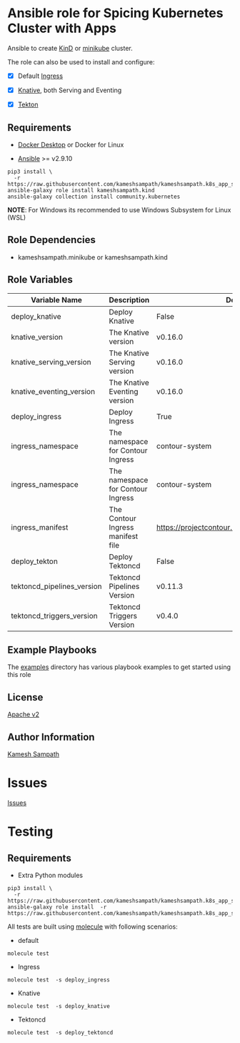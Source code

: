 Ansible role for Spicing Kubernetes Cluster with Apps
=====================================================

Ansible to create [KinD](https://kind.sigs.k8s.io)  or [minikube](https://minikube.sigs.k8s.io) cluster. 

The role can also be used to install and configure:

- [x] Default [Ingress](https://kind.sigs.k8s.io/docs/user/ingress/#contour) 

- [x] [Knative](https://knative.dev), both Serving and Eventing

- [x] [Tekton](https://tekton.dev)

Requirements
------------

- [Docker Desktop](https://www.docker.com/products/docker-desktop) or Docker for Linux

- [Ansible](https://ansible.com) >= v2.9.10 

```shell
pip3 install \
  -r https://raw.githubusercontent.com/kameshsampath/kameshsampath.k8s_app_spices/master/requirements.txt
ansible-galaxy role install kameshsampath.kind
ansible-galaxy collection install community.kubernetes
```
__NOTE__: For Windows its recommended to use Windows Subsystem for Linux (WSL)

Role Dependencies
-----------------

- kameshsampath.minikube or kameshsampath.kind

Role Variables
--------------

| Variable Name| Description | Default |
|--|--|--|
| deploy_knative | Deploy Knative | False |
| knative_version | The Knative version | v0.16.0 |
| knative_serving_version | The Knative Serving version | v0.16.0 |
| knative_eventing_version | The Knative Eventing version | v0.16.0 |
| deploy_ingress | Deploy Ingress | True |
| ingress_namespace | The namespace for Contour Ingress | contour-system |
| ingress_namespace | The namespace for Contour Ingress | contour-system |
| ingress_manifest  | The Contour Ingress manifest file  | https://projectcontour.io/quickstart/contour.yaml |
| deploy_tekton | Deploy Tektoncd | False |
| tektoncd_pipelines_version | Tektoncd Pipelines Version | v0.11.3 |
| tektoncd_triggers_version | Tektoncd Triggers Version | v0.4.0 |


Example Playbooks
----------------
The [examples](https://github.com/kameshsampath/kameshsampath.k8s_app_spices/tree/master/examples) directory has various playbook examples to get started using this role

License
-------

[Apache v2](https://github.com/kameshsampath/kameshsampath.k8s_app_spices/tree/master/LICENSE)

Author Information
------------------

[Kamesh Sampath](mailto:kamesh.sampath@hotmail.com)

Issues
=======

[Issues](https://github.com/kameshsampath/kameshsampath.k8s_app_spices/issues)

Testing
=======

Requirements
------------
- Extra Python modules
```shell
pip3 install \
  -r https://raw.githubusercontent.com/kameshsampath/kameshsampath.k8s_app_spices/master/molecule/requirements.txt
ansible-galaxy role install  -r https://raw.githubusercontent.com/kameshsampath/kameshsampath.k8s_app_spices/master/molecule/requirements.txt
```

All tests are built using [molecule](https://molecule.readthedocs.io/en/latest/index.html) with following scenarios:

* default 
```shell
molecule test
```

* Ingress
```shell
molecule test  -s deploy_ingress
```


* Knative
```shell
molecule test  -s deploy_knative
```

* Tektoncd
```shell
molecule test  -s deploy_tektoncd
```